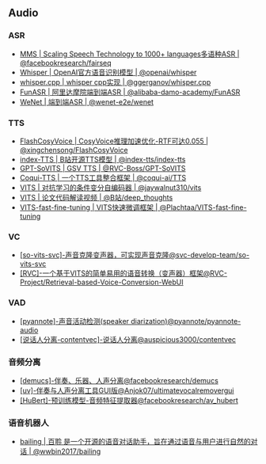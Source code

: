 ## Audio
### ASR
- [MMS | Scaling Speech Technology to 1000+ languages多语种ASR | @facebookresearch/fairseq](https://github.com/facebookresearch/fairseq/blob/main/examples/mms/README.md)
- [Whisper | OpenAI官方语音识别模型 | @openai/whisper](https://github.com/openai/whisper)
- [whisper.cpp | whisper cpp实现 | @ggerganov/whisper.cpp](https://github.com/ggerganov/whisper.cpp)
- [FunASR | 阿里达摩院端到端ASR | @alibaba-damo-academy/FunASR](https://github.com/alibaba-damo-academy/FunASR)
- [WeNet | 端到端ASR | @wenet-e2e/wenet](https://github.com/wenet-e2e/wenet)

### TTS
- [FlashCosyVoice | CosyVoice推理加速优化-RTF可达0.055 | @xingchensong/FlashCosyVoice](https://github.com/xingchensong/FlashCosyVoice)
- [index-TTS | B站开源TTS模型 | @index-tts/index-tts](https://github.com/index-tts/index-tts)
- [GPT-SoVITS | GSV TTS | @RVC-Boss/GPT-SoVITS](https://github.com/RVC-Boss/GPT-SoVITS)
- [Coqui-TTS | 一个TTS工具整合框架 | @coqui-ai/TTS](https://github.com/coqui-ai/TTS)
- [VITS | 对抗学习的条件变分自编码器 | @jaywalnut310/vits](https://github.com/jaywalnut310/vits)
- [VITS | 论文代码解读视频 | @B站/deep_thoughts](https://www.bilibili.com/video/BV1wU4y1q7po/?spm_id_from=333.999.0.0)
- [VITS-fast-fine-tuning | VITS快速微调框架 | @Plachtaa/VITS-fast-fine-tuning](https://github.com/Plachtaa/VITS-fast-fine-tuning)

### VC
- [[so-vits-svc]-声音克隆变声器，可实现声音克隆@svc-develop-team/so-vits-svc](https://github.com/svc-develop-team/so-vits-svc)
- [[RVC]-一个基于VITS的简单易用的语音转换（变声器）框架@RVC-Project/Retrieval-based-Voice-Conversion-WebUI](https://github.com/RVC-Project/Retrieval-based-Voice-Conversion-WebUI)

### VAD
- [[pyannote]-声音活动检测(speaker diarization)@pyannote/pyannote-audio](https://github.com/pyannote/pyannote-audio)
- [[说话人分离-contentvec]-说话人分离@auspicious3000/contentvec](https://github.com/auspicious3000/contentvec/)

### 音频分离
- [[demucs]-伴奏、乐器、人声分离@facebookresearch/demucs](https://github.com/facebookresearch/demucs)
- [[uv]-伴奏与人声分离工具GUI版@Anjok07/ultimatevocalremovergui](https://github.com/Anjok07/ultimatevocalremovergui)
- [[HuBert]-预训练模型-音频特征提取器@facebookresearch/av_hubert](https://github.com/facebookresearch/av_hubert)

### 语音机器人
- [bailing | 百聆 是一个开源的语音对话助手，旨在通过语音与用户进行自然的对话 | @wwbin2017/bailing](https://github.com/wwbin2017/bailing)


